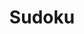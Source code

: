 ---
layout: game
title: "Sudoku"
site-category: "mobile"
permalink: /games/sudoku/

#components
list: ["cover-img", "description", "list-description", "downloads", "screenshots"]

#cover img
cover-img: "thumb_sudoku.png"

#list-description
category: Puzzle.
platform: Mobile.
language: Actionscript 3.
tecnologies: "StarlingFW, Robotlegs2, Feathers, AdobeAir"
role: Developer / Graphic Design.

#downloads
android: "https://play.google.com/store/apps/details?id=air.setzer.sudoku"

#screenshots
screenshots: ["game_sudoku.png"]
---